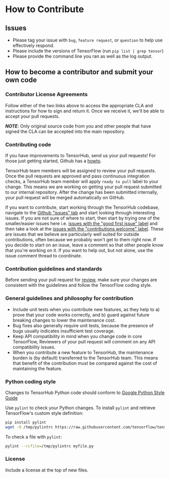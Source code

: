 # How to Contribute

## Issues

* Please tag your issue with `bug`, `feature request`, or `question` to help use effectively respond.
* Please include the versions of TensorFlow (run `pip list | grep tensor`)
* Please provide the command line you ran as well as the log output.

## How to become a contributor and submit your own code

### Contributor License Agreements

Follow either of the two links above to access the appropriate CLA and instructions for how to sign and return it. Once we receive it, we'll be able to accept your pull requests.

***NOTE***: Only original source code from you and other people that have signed the CLA can be accepted into the main repository.

### Contributing code

If you have improvements to TensorHub, send us your pull requests! For those
just getting started, Github has a [howto](https://help.github.com/articles/using-pull-requests/).

TensorHub team members will be assigned to review your pull requests. Once the
pull requests are approved and pass continuous integration checks, a TensorHub
team member will apply `ready to pull` label to your change. This means we are
working on getting your pull request submitted to our internal repository. After
the change has been submitted internally, your pull request will be merged
automatically on GitHub.

If you want to contribute, start working through the TensorHub codebase,
navigate to the
[Github "issues" tab](https://github.com/nityansuman/tensorhub/issues) and start
looking through interesting issues. If you are not sure of where to start, then
start by trying one of the smaller/easier issues here i.e.
[issues with the "good first issue" label](https://github.com/nityansuman/tensorhub/labels/good%20first%20issue)
and then take a look at the
[issues with the "contributions welcome" label](https://github.com/nityansuman/tensorhub/labels/stat%3Acontributions%20welcome).
These are issues that we believe are particularly well suited for outside
contributions, often because we probably won't get to them right now. If you
decide to start on an issue, leave a comment so that other people know that
you're working on it. If you want to help out, but not alone, use the issue
comment thread to coordinate.


### Contribution guidelines and standards

Before sending your pull request for
[review](https://github.com/tensorflow/tensorflow/pulls),
make sure your changes are consistent with the guidelines and follow the
TensorFlow coding style.

### General guidelines and philosophy for contribution

*   Include unit tests when you contribute new features, as they help to a)
    prove that your code works correctly, and b) guard against future breaking
    changes to lower the maintenance cost.
*   Bug fixes also generally require unit tests, because the presence of bugs
    usually indicates insufficient test coverage.
*   Keep API compatibility in mind when you change code in core TensorFlow,
    Reviewers of your pull request will comment on any API compatibility issues.
*   When you contribute a new feature to TensorHub, the maintenance burden is
    (by default) transferred to the TensorHub team. This means that benefit of
    the contribution must be compared against the cost of maintaining the
    feature.

### Python coding style

Changes to TensorHub Python code should conform to
[Google Python Style Guide](https://github.com/google/styleguide/blob/gh-pages/pyguide.md)

Use `pylint` to check your Python changes. To install `pylint` and
retrieve TensorFlow's custom style definition:

```bash
pip install pylint
wget -O /tmp/pylintrc https://raw.githubusercontent.com/tensorflow/tensorflow/master/tensorflow/tools/ci_build/pylintrc
```

To check a file with `pylint`:

```bash
pylint --rcfile=/tmp/pylintrc myfile.py
```

### License

Include a license at the top of new files.